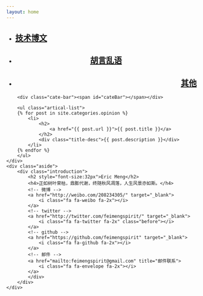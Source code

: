 ```yaml
---
layout: home
---
```


<div class="index-content opinion">
    <div class="section">
        <ul class="artical-cate">
            <li><a href="/"><span><h2>技术博文</h2></span></a></li>
            <li class="on" style="text-align:center"><a href="/opinion"><span><h2>胡言乱语</h2></span></a></li>
            <li style="text-align:right"><a href="/project"><span><h2>其他</h2></span></a></li>
        </ul>

        <div class="cate-bar"><span id="cateBar"></span></div>

        <ul class="artical-list">
        {% for post in site.categories.opinion %}
            <li>
                <h2>
                    <a href="{{ post.url }}">{{ post.title }}</a>
                </h2>
                <div class="title-desc">{{ post.description }}</div>
            </li>
        {% endfor %}
        </ul>
    </div>
    <div class="aside">
        <div class="introduction">
            <h2 style="font-size:32px">Eric Meng</h2>
            <h4>正如树叶荣枯，鼎膨代谢，终随秋风凋落，人生风景亦如斯。</h4>
            <!-- 微博 -->
            <a href="http://weibo.com/208234305/" target="_blank">
                <i class="fa fa-weibo fa-2x"></i>
            </a>
            <!-- twitter -->
            <a href="http://twitter.com/feimengspirit/" target="_blank">
                <i class="fa fa-twitter fa-2x" class="before"></i>
            </a>
            <!-- github -->
            <a href="https://github.com/feimengspirit" target="_blank">
                <i class="fa fa-github fa-2x"></i>
            </a>
            <!-- 邮件 -->
            <a href="mailto:feimengspirit@gmail.com" title="邮件联系">
                <i class="fa fa-envelope fa-2x"></i>
            </a>
            </div>
        </div>
    </div>
</div>
